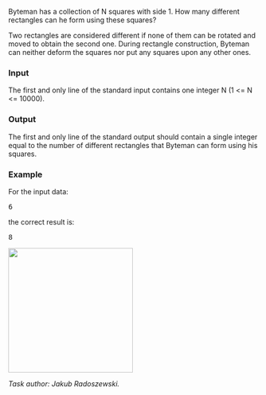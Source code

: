 <p>
    Byteman has a collection of N squares with side 1.
    How many different rectangles can he form using these squares?
</p>
<p>
    Two rectangles are considered different if none of them can be rotated
    and moved to obtain the second one.
    During rectangle construction, Byteman can neither deform the squares
    nor put any squares upon any other ones.
</p>
    <h3>Input</h3>
<p>
    The first and only line of the standard input contains one
    integer N (1 &lt;= N &lt;= 10000).

</p>
    <h3>Output</h3>
<p>
    The first and only line of the standard output should contain
    a single integer equal to the number of different rectangles
    that Byteman can form using his squares.
</p>
<h3>Example</h3>

<p>For the input data:</p><pre>6</pre>
<p>the correct result is:</p><pre>8</pre>

<p>
<img src="./21259/file/uYWijHL5.png" width="250px">
</p>
<!-- old code: <p><img src="https://vn.spoj.com/content/ae00.jpg"/></p> edit by francky-->
<!-- old2 <p><img src="https://spoj.com/content/francky:AE00img"/></p> -->

<p><i>Task author: Jakub Radoszewski.</i></p>